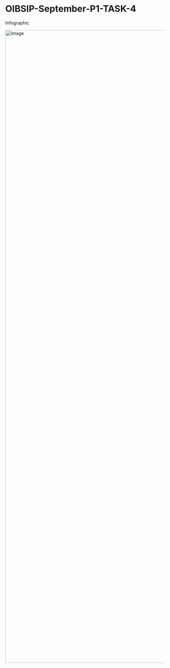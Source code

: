 # OIBSIP-September-P1-TASK-4
Infographic

<img width="800" height="2000" alt="Image" src="https://github.com/user-attachments/assets/5d42cdf9-f600-4fcd-9649-407342e401d6" />
